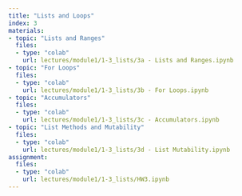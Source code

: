 ```yaml
---
title: "Lists and Loops"
index: 3
materials:
- topic: "Lists and Ranges"
  files:
  - type: "colab"
    url: lectures/module1/1-3_lists/3a - Lists and Ranges.ipynb 
- topic: "For Loops"
  files:
  - type: "colab"
    url: lectures/module1/1-3_lists/3b - For Loops.ipynb
- topic: "Accumulators"
  files:
  - type: "colab"
    url: lectures/module1/1-3_lists/3c - Accumulators.ipynb
- topic: "List Methods and Mutability"
  files:
  - type: "colab"
    url: lectures/module1/1-3_lists/3d - List Mutability.ipynb 
assignment:
  files:
  - type: "colab" 
    url: lectures/module1/1-3_lists/HW3.ipynb
---
```


